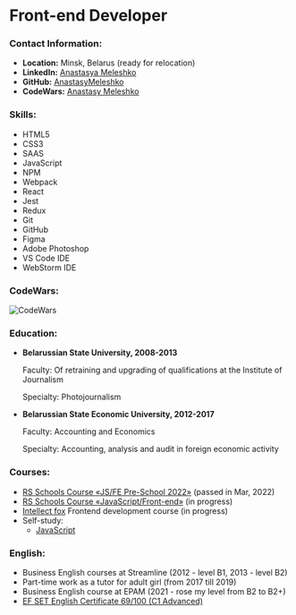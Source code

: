 # Front-end Developer

### Contact Information:

* **Location:** Minsk, Belarus (ready for relocation)
* **LinkedIn:** [Anastasya Meleshko](https://www.linkedin.com/in/anastasya-meleshko-6104a8191/)
* **GitHub:** [AnastasyMeleshko](https://github.com/AnastasyMeleshko)
* **CodeWars:** [Anastasy Meleshko](https://www.codewars.com/users/AnastasyMeleshko)

### Skills:

* HTML5
* CSS3
* SAAS
* JavaScript
* NPM
* Webpack 
* React 
* Jest
* Redux 
* Git
* GitHub
* Figma
* Adobe Photoshop
* VS Code IDE
* WebStorm IDE

### CodeWars:

![CodeWars](https://www.codewars.com/users/AnastasyMeleshko/badges/large)

### Education:

* **Belarussian State University, 2008-2013**

    Faculty: Of retraining and upgrading of
    qualifications at the Institute of Journalism

    Specialty: Photojournalism


* **Belarussian State Economic University, 2012-2017**

  Faculty: Accounting and Economics

  Specialty: Accounting, analysis and audit
  in foreign economic activity

### Courses:

* [RS Schools Course «JS/FE Pre-School 2022»](https://rs.school/js-stage0/) (passed in Mar, 2022)
* [RS Schools Course «JavaScript/Front-end»](https://rs.school/js/) (in progress)
* [Intellect fox](https://intellectfox.by) Frontend development course (in progress)
* Self-study:
  * [JavaScript](https://learn.javascript.ru/)

### English:

* Business English courses at Streamline (2012 - level B1, 2013 - level B2)
* Part-time work as a tutor for adult girl (from 2017 till 2019)
* Business English course at EPAM (2021 - rose my level from B2 to B2+)
* [EF SET English Certificate 69/100 (C1 Advanced)](https://www.efset.org/cert/AJ9EZd)


